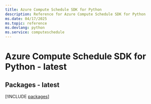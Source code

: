 ```yaml
---
title: Azure Compute Schedule SDK for Python
description: Reference for Azure Compute Schedule SDK for Python
ms.date: 04/17/2025
ms.topic: reference
ms.devlang: python
ms.service: computeschedule
---
```

# Azure Compute Schedule SDK for Python - latest
## Packages - latest
[!INCLUDE [packages](compute-schedule-index.md)]